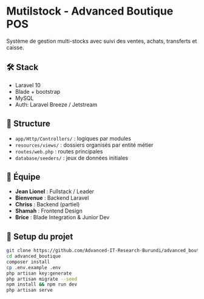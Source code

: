 # Mutilstock - Advanced Boutique POS

Système de gestion multi-stocks avec suivi des ventes, achats, transferts et caisse.

## 🛠️ Stack
- Laravel 10
- Blade + bootstrap
- MySQL
- Auth: Laravel Breeze / Jetstream

## 📁 Structure
- `app/Http/Controllers/` : logiques par modules
- `resources/views/` : dossiers organisés par entité métier
- `routes/web.php` : routes principales
- `database/seeders/` : jeux de données initiales

## 👥 Équipe
- **Jean Lionel** : Fullstack / Leader
- **Bienvenue** : Backend Laravel
- **Chriss** : Backend (partiel)
- **Shamah** : Frontend Design
- **Brice** : Blade Integration & Junior Dev

## 🚀 Setup du projet

```bash
git clone https://github.com/Advanced-IT-Research-Burundi/advanced_boutique.git
cd advanced_boutique
composer install
cp .env.example .env
php artisan key:generate
php artisan migrate --seed
npm install && npm run dev
php artisan serve

